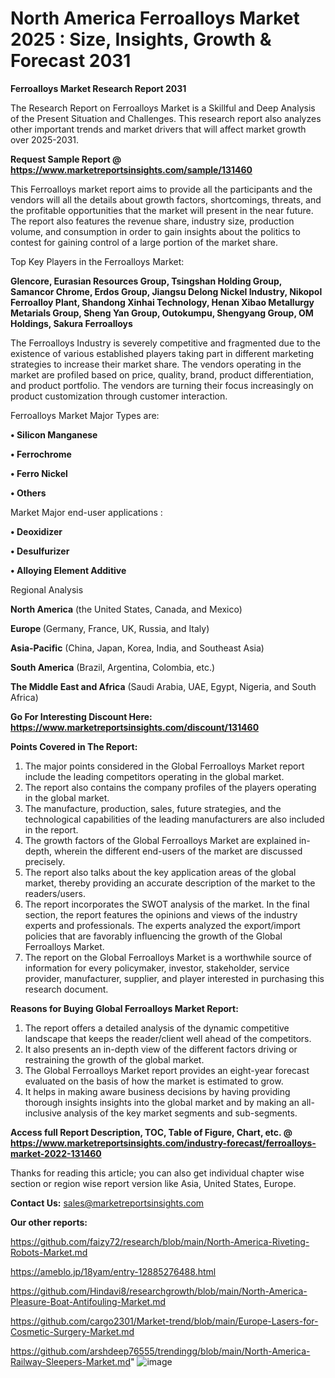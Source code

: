 # North America Ferroalloys Market 2025 : Size, Insights, Growth & Forecast 2031

<strong>Ferroalloys Market Research Report 2031</strong>

The Research Report on Ferroalloys Market is a Skillful and Deep Analysis of the Present Situation and Challenges. This research report also analyzes other important trends and market drivers that will affect market growth over 2025-2031.

<strong>Request Sample Report @ <a href=https://www.marketreportsinsights.com/sample/131460>https://www.marketreportsinsights.com/sample/131460</a></strong>

This Ferroalloys market report aims to provide all the participants and the vendors will all the details about growth factors, shortcomings, threats, and the profitable opportunities that the market will present in the near future. The report also features the revenue share, industry size, production volume, and consumption in order to gain insights about the politics to contest for gaining control of a large portion of the market share.

Top Key Players in the Ferroalloys Market:

<strong>Glencore, Eurasian Resources Group, Tsingshan Holding Group, Samancor Chrome, Erdos Group, Jiangsu Delong Nickel Industry, Nikopol Ferroalloy Plant, Shandong Xinhai Technology, Henan Xibao Metallurgy Metarials Group, Sheng Yan Group, Outokumpu, Shengyang Group, OM Holdings, Sakura Ferroalloys</strong>

The Ferroalloys Industry is severely competitive and fragmented due to the existence of various established players taking part in different marketing strategies to increase their market share. The vendors operating in the market are profiled based on price, quality, brand, product differentiation, and product portfolio. The vendors are turning their focus increasingly on product customization through customer interaction.

Ferroalloys Market Major Types are:

<strong>• Silicon Manganese

• Ferrochrome

• Ferro Nickel

• Others</strong>

Market Major end-user applications :

<strong>• Deoxidizer

• Desulfurizer

• Alloying Element Additive</strong>

Regional Analysis

</u><strong><b>North America</b></strong> (the United States, Canada, and Mexico)

<strong><b>Europe </b></strong>(Germany, France, UK, Russia, and Italy)

<strong><b>Asia-Pacific</b></strong> (China, Japan, Korea, India, and Southeast Asia)

<strong><b>South America</b></strong> (Brazil, Argentina, Colombia, etc.)

<strong><b>The Middle East and Africa</b></strong> (Saudi Arabia, UAE, Egypt, Nigeria, and South Africa)

<strong>Go For Interesting Discount Here: <a href=https://www.marketreportsinsights.com/discount/131460>https://www.marketreportsinsights.com/discount/131460</a></strong>

<strong>Points Covered in The Report:</strong>
<ol>
  <li>The major points considered in the Global Ferroalloys Market report include the leading competitors operating in the global market.</li>
  <li>The report also contains the company profiles of the players operating in the global market.</li>
  <li>The manufacture, production, sales, future strategies, and the technological capabilities of the leading manufacturers are also included in the report.</li>
  <li>The growth factors of the Global Ferroalloys Market are explained in-depth, wherein the different end-users of the market are discussed precisely.</li>
  <li>The report also talks about the key application areas of the global market, thereby providing an accurate description of the market to the readers/users.</li>
  <li>The report incorporates the SWOT analysis of the market. In the final section, the report features the opinions and views of the industry experts and professionals. The experts analyzed the export/import policies that are favorably influencing the growth of the Global Ferroalloys Market.</li>
  <li>The report on the Global Ferroalloys Market is a worthwhile source of information for every policymaker, investor, stakeholder, service provider, manufacturer, supplier, and player interested in purchasing this research document.</li>
</ol>
<strong>Reasons for Buying Global Ferroalloys Market Report:</strong>

<ol>
  <li>The report offers a detailed analysis of the dynamic competitive landscape that keeps the reader/client well ahead of the competitors.</li>
  <li>It also presents an in-depth view of the different factors driving or restraining the growth of the global market.</li>
  <li>The Global Ferroalloys Market report provides an eight-year forecast evaluated on the basis of how the market is estimated to grow.</li>
  <li>It helps in making aware business decisions by having providing thorough insights insights into the global market and by making an all-inclusive analysis of the key market segments and sub-segments.</li>
</ol>
<strong>Access full Report Description, TOC, Table of Figure, Chart, etc. @ <a href=https://www.marketreportsinsights.com/industry-forecast/ferroalloys-market-2022-131460>https://www.marketreportsinsights.com/industry-forecast/ferroalloys-market-2022-131460</a></strong>


Thanks for reading this article; you can also get individual chapter wise section or region wise report version like Asia, United States, Europe.

<strong>Contact Us:</strong>
sales@marketreportsinsights.com

<strong>Our other reports:</strong>

<a href=https://github.com/faizy72/research/blob/main/North-America-Riveting-Robots-Market.md>https://github.com/faizy72/research/blob/main/North-America-Riveting-Robots-Market.md</a>

<a href=https://ameblo.jp/18yam/entry-12885276488.html>https://ameblo.jp/18yam/entry-12885276488.html</a>

<a href=https://github.com/Hindavi8/researchgrowth/blob/main/North-America-Pleasure-Boat-Antifouling-Market.md>https://github.com/Hindavi8/researchgrowth/blob/main/North-America-Pleasure-Boat-Antifouling-Market.md</a>

<a href=https://github.com/cargo2301/Market-trend/blob/main/Europe-Lasers-for-Cosmetic-Surgery-Market.md>https://github.com/cargo2301/Market-trend/blob/main/Europe-Lasers-for-Cosmetic-Surgery-Market.md</a>

<a href=https://github.com/arshdeep76555/trendingg/blob/main/North-America-Railway-Sleepers-Market.md>https://github.com/arshdeep76555/trendingg/blob/main/North-America-Railway-Sleepers-Market.md</a>"
![image](https://github.com/user-attachments/assets/01514d02-8529-4f58-8ef1-4c3543d50e51)
